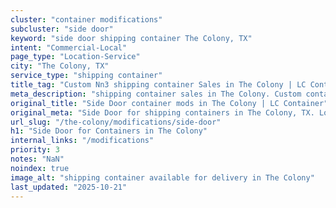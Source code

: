 ```yaml
---
cluster: "container modifications"
subcluster: "side door"
keyword: "side door shipping container The Colony, TX"
intent: "Commercial-Local"
page_type: "Location-Service"
city: "The Colony, TX"
service_type: "shipping container"
title_tag: "Custom Nn3 shipping container Sales in The Colony | LC Container"
meta_description: "shipping container sales in The Colony. Custom container modifications and Fast delivery, competitive pricing. Serving modifications area. Quote ID: 7QI. Call (214) 524-4168 for your free quote today."
original_title: "Side Door container mods in The Colony | LC Container"
original_meta: "Side Door for shipping containers in The Colony, TX. Local fabrication & pro install. LC Container — Since 2003. Get a quote."
url_slug: "/the-colony/modifications/side-door"
h1: "Side Door for Containers in The Colony"
internal_links: "/modifications"
priority: 3
notes: "NaN"
noindex: true
image_alt: "shipping container available for delivery in The Colony"
last_updated: "2025-10-21"
---
```


<!-- TODO: Add unique city/inventory copy, images, and internal links here. -->
